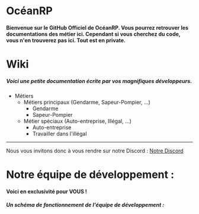 # OcéanRP

#### Bienvenue sur le GitHub Officiel de OcéanRP. Vous pourrez retrouver les documentations des métier ici.  Cependant si vous cherchez du code, vous n'en trouverez pas ici. Tout est en private.


# Wiki
##### Voici une petite documentation écrite par vos magnifiques développeurs.
- Métiers
	- Métiers principaux (Gendarme, Sapeur-Pompier, ...)
		- Gendarme
		- Sapeur-Pompier
	- Métier spéciaux (Auto-entreprise, Illégal, ...)
		- Auto-entreprise
		- Travailler dans l'illégal

------------


Nous vous invitons donc à vous rendre sur notre Discord : 
[Notre Discord](https://discord.gg/TQ6dhNsAph "Notre Discord")

# Notre équipe de développement :

#### Voici en exclusivité pour VOUS !
##### Un schéma de fonctionnement de l'équipe de développement :

[](https://raw.githubusercontent.com/OceanRP/.github/main/profile/schemaV2.png)
